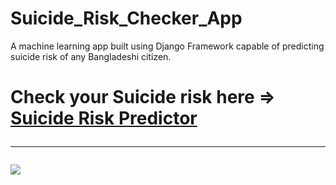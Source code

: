 # Suicide_Risk_Checker_App
A machine learning app built using Django Framework  capable of predicting suicide risk of any Bangladeshi citizen.
 <h1> Check your Suicide risk here =>  <a href="https://suicideriskchecker.herokuapp.com/" > Suicide Risk Predictor </a>
 <hr>
<img src="https://user-images.githubusercontent.com/43757878/134684320-3e336b33-78c1-48c6-964f-0fa95172d87d.png)">
